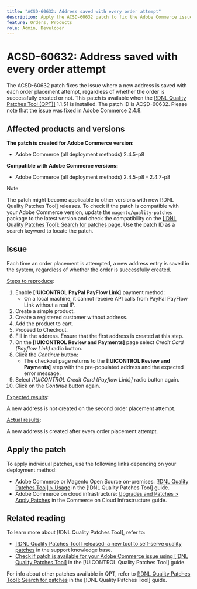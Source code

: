 ```yaml
---
title: "ACSD-60632: Address saved with every order attempt"
description: Apply the ACSD-60632 patch to fix the Adobe Commerce issue where a new address is saved with each order placement attempt, regardless of whether the order is successfully created or not.
feature: Orders, Products
role: Admin, Developer
---
```

# ACSD-60632: Address saved with every order attempt

The ACSD-60632 patch fixes the issue where a new address is saved with each order placement attempt, regardless of whether the order is successfully created or not. This patch is available when the [[!DNL Quality Patches Tool (QPT)]](https://experienceleague.adobe.com/docs/commerce-operations/tools/quality-patches-tool/usage.html) 1.1.51 is installed. The patch ID is ACSD-60632. Please note that the issue was fixed in Adobe Commerce 2.4.8.

## Affected products and versions

**The patch is created for Adobe Commerce version:**

* Adobe Commerce (all deployment methods) 2.4.5-p8

**Compatible with Adobe Commerce versions:**

* Adobe Commerce (all deployment methods) 2.4.5-p8 - 2.4.7-p8

>[!NOTE]
>
>The patch might become applicable to other versions with new [!DNL Quality Patches Tool] releases. To check if the patch is compatible with your Adobe Commerce version, update the `magento/quality-patches` package to the latest version and check the compatibility on the [[!DNL Quality Patches Tool]: Search for patches page](https://experienceleague.adobe.com/tools/commerce-quality-patches/index.html). Use the patch ID as a search keyword to locate the patch.

## Issue

Each time an order placement is attempted, a new address entry is saved in the system, regardless of whether the order is successfully created.

<u>Steps to reproduce</u>:

1. Enable **[!UICONTROL PayPal PayFlow Link]** payment method:
    * On a local machine, it cannot receive API calls from PayPal PayFlow Link without a real IP.
1. Create a simple product.
1. Create a registered customer without address.
1. Add the product to cart.
1. Proceed to Checkout.
1. Fill in the address. Ensure that the first address is created at this step.
1. On the **[!UICONTROL Review and Payments]** page select *Credit Card (Payflow Link)* radio button.
1. Click the *Continue* button:
    * The checkout page returns to the **[!UICONTROL Review and Payments]** step with the pre-populated address and the expected error message.
1. Select *[!UICONTROL Credit Card (Payflow Link)]* radio button again.
1. Click on the *Continue* button again.

<u>Expected results</u>:

A new address is not created on the second order placement attempt.

<u>Actual results</u>:

A new address is created after every order placement attempt.

## Apply the patch

To apply individual patches, use the following links depending on your deployment method:

* Adobe Commerce or Magento Open Source on-premises: [[!DNL Quality Patches Tool] > Usage](https://experienceleague.adobe.com/docs/commerce-operations/tools/quality-patches-tool/usage.html) in the [!DNL Quality Patches Tool] guide.
* Adobe Commerce on cloud infrastructure: [Upgrades and Patches > Apply Patches](https://experienceleague.adobe.com/docs/commerce-cloud-service/user-guide/develop/upgrade/apply-patches.html) in the Commerce on Cloud Infrastructure guide.

## Related reading

To learn more about [!DNL Quality Patches Tool], refer to:

* [[!DNL Quality Patches Tool] released: a new tool to self-serve quality patches](https://experienceleague.adobe.com/en/docs/commerce-knowledge-base/kb/announcements/commerce-announcements/magento-quality-patches-released-new-tool-to-self-serve-quality-patches) in the support knowledge base.
* [Check if patch is available for your Adobe Commerce issue using [!DNL Quality Patches Tool]](/help/tools/quality-patches-tool/patches-available-in-qpt/check-patch-for-magento-issue-with-magento-quality-patches.md) in the [!UICONTROL Quality Patches Tool] guide.


For info about other patches available in QPT, refer to [[!DNL Quality Patches Tool]: Search for patches](https://experienceleague.adobe.com/tools/commerce-quality-patches/index.html) in the [!DNL Quality Patches Tool] guide.
